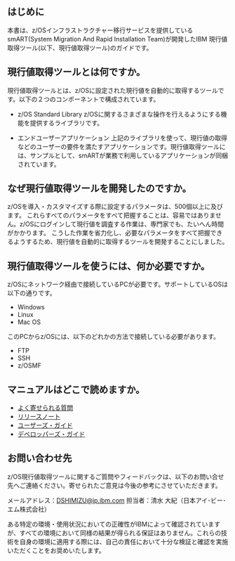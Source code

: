 はじめに
-------------------
本書は、z/OSインフラストラクチャー移行サービスを提供しているsmART(System Migration And Rapid Installation Team)が開発したIBM 現行値取得ツール(以下、現行値取得ツール)のガイドです。


現行値取得ツールとは何ですか。
------------------
現行値取得ツールとは、z/OSに設定された現行値を自動的に取得するツールです。以下の２つのコンポーネントで構成されています。

* z/OS Standard Library
z/OSに関するさまざまな操作を行えるようにする機能を提供するライブラリです。

* エンドユーザーアプリケーション
上記のライブラリを使って、現行値の取得などのユーザーの要件を満たすアプリケーションです。現行値取得ツールには、サンプルとして、smARTが業務で利用しているアプリケーションが同梱されています。


なぜ現行値取得ツールを開発したのですか。
------------------
z/OSを導入・カスタマイズする際に設定するパラメータは、500個以上に及びます。
これらすべてのパラメータをすべて把握することは、容易ではありません。z/OSにログインして現行値を調査する作業は、専門家でも、たいへん時間がかかります。
こうした作業を省力化し、必要なパラメータをすべて把握できるようするため、現行値を自動的に取得するツールを開発することにしました。


現行値取得ツールを使うには、何か必要ですか。
-------------------
z/OSにネットワーク経由で接続しているPCが必要です。サポートしているOSは以下の通りです。

- Windows
- Linux
- Mac OS

このPCからz/OSには、以下のどれかの方法で接続している必要があります。

- FTP
- SSH
- z/OSMF

マニュアルはどこで読めますか。
-------------------

- [よく寄せられる質問](users_guide/faq.html)
- [リリースノート](release_note.html)
- [ユーザーズ・ガイド](users_guide/index.html)
- [デベロッパーズ・ガイド](developers_guide/index.html)


お問い合わせ先
-------------------
z/OS現行値取得ツールに関するご質問やフィードバックは、以下のお問い合せ先へご連絡ください。寄せられたご意見は今後の参考にさせていただきます。

メールアドレス：DSHIMIZU@jp.ibm.com
担当者：清水 大紀（日本アイ･ビー･エム株式会社）

ある特定の環境・使用状況においての正確性がIBMによって確認されていますが、すべての環境において同様の結果が得られる保証はありません。これらの技術を自身の環境に適用する際には、自己の責任において十分な検証と確認を実施いただくことをお奨めいたします。
